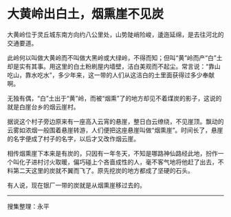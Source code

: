 # 大黄岭出白土，烟熏崖不见炭

大黄岭位于灵丘城东南方向约八公里处，山势陡峭险峻，逶迤延绵，是去往河北的交通要道。

此岭何以叫做大黄岭而不叫做大黑岭或大绿岭，不得而知；但叫“黄”岭而产“白”土却是实有其事。用这里的白土粉刷屋内墙壁，洁白美观而不起尘。常言说：“靠山吃山，靠水吃水”，多少年来，这一带的人们从这洁白的土里面获得过多少奉献啊。

无独有偶，“白”土出于“黄”岭，而被“烟熏”了的地方却见不着煤炭的影子，这说的就是白崖台乡的烟云崖村。

据说这个村子旁边原来有一座高入云宵的悬崖，整日白云缭绕，不见崖顶。飘动的云雾如浓烟一般围着悬崖转游，人们便把这座悬崖叫做“烟熏崖”。时间长了，悬崖的名字便成了村子的名字，以后才又改作烟云崖。

相传烟熏崖下本来是有炭的，只因有一年冬天，不知是哪路神仙路经此地，扮作一个叫化子进村讨火取暖，偏巧碰上个吝啬成性的人，毫不客气地将他赶了出去，不料第二天这里的炭就不翼而飞了。原先挖炭的地方都成了坚硬的石头。

有人说，现在银厂一带的炭就是从烟熏崖移过去的。

---

搜集整理：永平